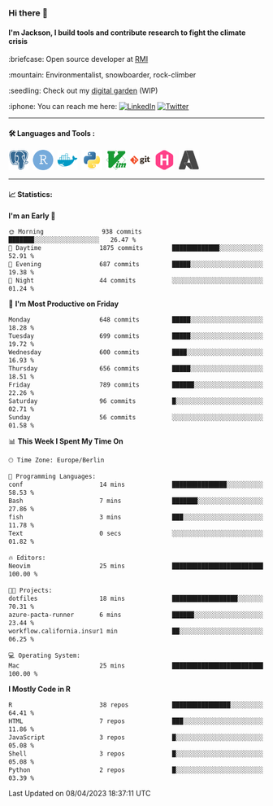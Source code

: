 ### Hi there :wave:
#### I'm Jackson, I build tools and contribute research to fight the climate crisis
<p> :briefcase: Open source developer at <a href="https://rmi.org/" alt="RMI">RMI</a></p>
<p> :mountain: Environmentalist, snowboarder, rock-climber</p>
<p> :seedling: Check out my <a href="https://jdhoffa.github.io/" alt="digital garden">digital garden</a> (WIP) </p>

<p>
:iphone: You can reach me here:
<a href="https://www.linkedin.com/in/jackson-hoffart/"><img src="https://img.shields.io/badge/LinkedIn-0A66C2?logo=linkedin&logoColor=fff&style=flat-square" alt="LinkedIn"/></a>
<a href="https://twitter.com/jdhoffart"><img src="https://img.shields.io/badge/Twitter-1D9BF0?logo=twitter&logoColor=fff&style=flat-square" alt="Twitter"/></a>
</p>

---

#### :hammer_and_wrench: Languages and Tools :
<div>
 <a href="https://www.postgresql.org/"><img src="https://github.com/devicons/devicon/blob/master/icons/postgresql/postgresql-plain.svg" title="postgresql" **alt="postgresql" width="40" height="40"/></a>&nbsp;
 <a href="https://posit.co/downloads/"><img src="https://github.com/devicons/devicon/blob/master/icons/rstudio/rstudio-plain.svg" title="rstudio" **alt="RStudio" width="40" height="40"/></a>&nbsp;
 <a href="https://www.docker.com/"><img src="https://github.com/devicons/devicon/blob/master/icons/docker/docker-plain.svg" title="docker" **alt="docker" width="40" height="40"/></a>&nbsp;
 <a href="https://www.python.org/"><img src="https://github.com/devicons/devicon/blob/master/icons/python/python-original.svg" title="python" **alt="python" width="40" height="40"/></a>&nbsp; 
 <a href="https://www.vim.org/"><img src="https://github.com/devicons/devicon/blob/master/icons/vim/vim-plain.svg" title="vim" **alt="vim" width="40" height="40"/></a>&nbsp;
 <a href="https://git-scm.com/"><img src="https://github.com/devicons/devicon/blob/master/icons/git/git-original-wordmark.svg" title="git" **alt="git" width="40" height="40"/></a>&nbsp;
 <a href="https://gohugo.io/"><img src="https://github.com/devicons/devicon/blob/master/icons/hugo/hugo-plain.svg" title="hugo" **alt="hugo" width="40" height="40"/></a>&nbsp;
 <a href="https://azure.microsoft.com/"><img src="https://github.com/devicons/devicon/blob/master/icons/azure/azure-plain.svg" title="azure" **alt="azure" width="40" height="40"/></a>
</div>

---
  
  

#### :chart_with_upwards_trend: Statistics:

 
<!--START_SECTION:waka-->
**I'm an Early 🐤** 

```text
🌞 Morning                938 commits         ███████░░░░░░░░░░░░░░░░░░   26.47 % 
🌆 Daytime                1875 commits        █████████████░░░░░░░░░░░░   52.91 % 
🌃 Evening                687 commits         █████░░░░░░░░░░░░░░░░░░░░   19.38 % 
🌙 Night                  44 commits          ░░░░░░░░░░░░░░░░░░░░░░░░░   01.24 % 
```
📅 **I'm Most Productive on Friday** 

```text
Monday                   648 commits         █████░░░░░░░░░░░░░░░░░░░░   18.28 % 
Tuesday                  699 commits         █████░░░░░░░░░░░░░░░░░░░░   19.72 % 
Wednesday                600 commits         ████░░░░░░░░░░░░░░░░░░░░░   16.93 % 
Thursday                 656 commits         █████░░░░░░░░░░░░░░░░░░░░   18.51 % 
Friday                   789 commits         ██████░░░░░░░░░░░░░░░░░░░   22.26 % 
Saturday                 96 commits          █░░░░░░░░░░░░░░░░░░░░░░░░   02.71 % 
Sunday                   56 commits          ░░░░░░░░░░░░░░░░░░░░░░░░░   01.58 % 
```


📊 **This Week I Spent My Time On** 

```text
🕑︎ Time Zone: Europe/Berlin

💬 Programming Languages: 
conf                     14 mins             ███████████████░░░░░░░░░░   58.53 % 
Bash                     7 mins              ███████░░░░░░░░░░░░░░░░░░   27.86 % 
fish                     3 mins              ███░░░░░░░░░░░░░░░░░░░░░░   11.78 % 
Text                     0 secs              ░░░░░░░░░░░░░░░░░░░░░░░░░   01.82 % 

🔥 Editors: 
Neovim                   25 mins             █████████████████████████   100.00 % 

🐱‍💻 Projects: 
dotfiles                 18 mins             ██████████████████░░░░░░░   70.31 % 
azure-pacta-runner       6 mins              ██████░░░░░░░░░░░░░░░░░░░   23.44 % 
workflow.california.insur1 min               ██░░░░░░░░░░░░░░░░░░░░░░░   06.25 % 

💻 Operating System: 
Mac                      25 mins             █████████████████████████   100.00 % 
```

**I Mostly Code in R** 

```text
R                        38 repos            ████████████████░░░░░░░░░   64.41 % 
HTML                     7 repos             ███░░░░░░░░░░░░░░░░░░░░░░   11.86 % 
JavaScript               3 repos             █░░░░░░░░░░░░░░░░░░░░░░░░   05.08 % 
Shell                    3 repos             █░░░░░░░░░░░░░░░░░░░░░░░░   05.08 % 
Python                   2 repos             █░░░░░░░░░░░░░░░░░░░░░░░░   03.39 % 
```




 Last Updated on 08/04/2023 18:37:11 UTC
<!--END_SECTION:waka-->
